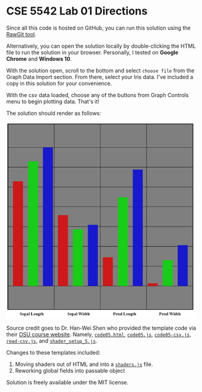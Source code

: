 # CSE 5542 Lab 01 Directions

Since all this code is hosted on GitHub, you can run this solution
using the [RawGit tool][9].

Alternatively, you can open the solution locally by double-clicking the 
HTML file to run the solution in your browser. Personally, 
I tested on **Google Chrome** and **Windows 10**.

With the solution open, scroll to the bottom and select `choose file`
from the Graph Data Import section. From there, select your Iris data.
I've included a copy in this solution for your convenience.

With the csv data loaded, choose any of the buttons from Graph Controls
menu to begin plotting data. That's it!

The solution should render as follows:

![Sample Graph][1]

Source credit goes to Dr. Han-Wei Shen who provided the template code via their 
[OSU course website][2]. Namely, [`code05.html`][3], [`code05.js`][4], [`code05-csv.js`][5],
[`read-csv.js`][6], and [`shader_setup_5.js`][7].

Changes to these templates included:

1. Moving shaders out of HTML and into a [`shaders.js`][8] file.
2. Reworking global fields into passable object

Solution is freely available under the MIT license.

[1]: https://github.com/jrg94/CSE5542/blob/master/Lab01/sample-graph.JPG
[2]: http://www.cse.ohio-state.edu/~shen.94/5542
[3]: http://web.cse.ohio-state.edu/~shen.94/5542/Site/WebGL_files/code05.html
[4]: http://web.cse.ohio-state.edu/~shen.94/5542/Site/WebGL_files/code05.js
[5]: http://web.cse.ohio-state.edu/~shen.94/5542/Site/WebGL_files/code05-csv.js
[6]: http://web.cse.ohio-state.edu/~shen.94/5542/Site/WebGL_files/read-csv.js
[7]: http://web.cse.ohio-state.edu/~shen.94/5542/Site/WebGL_files/shaders_setup_5.js
[8]: https://github.com/jrg94/CSE5542/blob/master/Lab01/shaders.js
[9]: https://cdn.rawgit.com/jrg94/CSE5542/v1.0.0/Lab01/lab01.html
